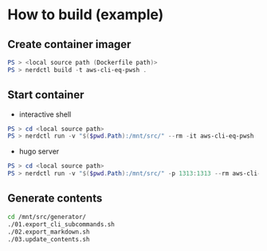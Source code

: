 # How to build (example)

## Create container imager

```powershell
PS > <local source path (Dockerfile path)>
PS > nerdctl build -t aws-cli-eq-pwsh .
```

## Start container

* interactive shell

```powershell
PS > cd <local source path>
PS > nerdctl run -v "$($pwd.Path):/mnt/src/" --rm -it aws-cli-eq-pwsh 
```

* hugo server

```powershell
PS > cd <local source path>
PS > nerdctl run -v "$($pwd.Path):/mnt/src/" -p 1313:1313 --rm aws-cli-eq-pwsh bash -c "cd /mnt/src/hugo/ && hugo server -w -p 1313 --bind=0.0.0.0"
```

## Generate contents

```bash
cd /mnt/src/generator/
./01.export_cli_subcommands.sh
./02.export_markdown.sh
./03.update_contents.sh
```
